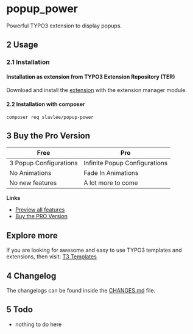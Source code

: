 # popup_power
Powerful TYPO3 extension to display popups.

## 2 Usage

### 2.1 Installation

#### Installation as extension from TYPO3 Extension Repository (TER)
Download and install the [extension][1] with the extension manager module.

#### 2.2 Installation with composer
`composer req slavlee/popup-power`

## 3 Buy the Pro Version
| Free | Pro |
|------|-----|
|3 Popup Configurations|Infinite Popup Configurations |
|No Animations|Fade In Animations|
|No new features|A lot more to come|

**Links**
- [Preview all features](https://popup-power.slavlee.de/demo)
- [Buy the PRO Version](https://popup-power.slavlee.de/buy-pro)

## Explore more
If you are looking for awesome and easy to use TYPO3 templates and extensions, then visit: [T3 Templates][2]

## 4 Changelog
The changelogs can be found inside the [CHANGES.md](CHANGES.md) file.

[1]: https://extensions.typo3.org/extension/popup_power
[2]: https://t3templates.de/en/products

## 5 Todo
- nothing to do here

